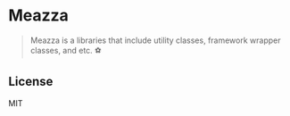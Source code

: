 # Meazza

> Meazza is a libraries that include utility classes, framework wrapper classes, and etc. ⚽️

## License

MIT
